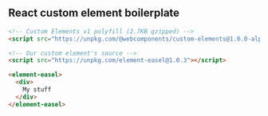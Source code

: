 ## React custom element boilerplate

```html
<!-- Custom Elements v1 polyfill (2.7KB gzipped) -->
<script src="https://unpkg.com/@webcomponents/custom-elements@1.0.0-alpha.3"></script>
```

```html
<!-- Our custom element's source -->
<script src="https://unpkg.com/element-easel@1.0.3"></script>
```

```html
<element-easel>
  <div>
    My stuff
  </div>
</element-easel>
```
